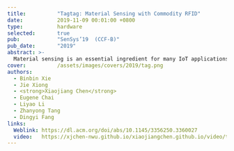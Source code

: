 ```yaml
---
title:          "Tagtag: Material Sensing with Commodity RFID"
date:           2019-11-09 00:01:00 +0800
type:           hardware
selected:       true
pub:            "SenSys’19  (CCF-B)"
pub_date:       "2019"
abstract: >-
  Material sensing is an essential ingredient for many IoT applications. While hyperspectral camera, infrared, X-Ray, and Radar provide potential solutions for material identification, high cost is the major concern limiting their applications. In this paper, we explore the capability of employing RF signals for fine-grained material sensing with commodity RFID device. The key reason for our system to work is that the tag antenna's impedance is changed when it is close or attached to a target. The amount of impedance change is dependent on the target's material type, thus enabling us to utilize the impedance-related phase change available at commodity RFID devices for material sensing. Several key challenges are addressed before we turn the idea into a functional system: (i) the random tag-reader distance causes an additional unknown phase change on top of the phase change caused by the target material; (ii) the tag rotations cause phase shifts and (iii) for conductive liquid, there exists liquid reflection which interferes with the impedance-caused phase change. We address these challenges with novel solutions. Comprehensive experiments show high identification accuracies even for very similar materials such as Pepsi and Coke. 
cover:          /assets/images/covers/2019/tag.png
authors:
  - Binbin Xie
  - Jie Xiong 
  - <strong>Xiaojiang Chen</strong>
  - Eugene Chai
  - Liyao Li
  - Zhanyong Tang
  - Dingyi Fang
links:
  Weblink: https://dl.acm.org/doi/abs/10.1145/3356250.3360027
  video:   https://xjchen-nwu.github.io/xiaojiangchen.github.io/video/tagtag/tagtag.html
---
```

